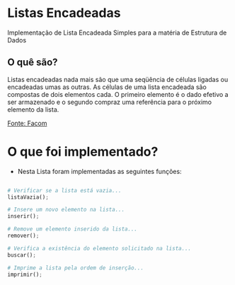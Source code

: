 # Listas Encadeadas

Implementação de Lista Encadeada Simples para a matéria de Estrutura de Dados
## O quê são?

Listas encadeadas nada mais são que uma seqüência de células ligadas ou encadeadas umas as outras. As células de uma lista encadeada são compostas de dois elementos cada. O primeiro elemento é o dado efetivo a ser armazenado e o segundo compraz uma referência para o próximo elemento da lista.

<a href="http://www.facom.ufu.br/~abdala/DAS5102/TEO_ListasEncadeadas.pdf">
Fonte: Facom
</a>

# O que foi implementado?

- Nesta Lista foram implementadas as seguintes funções: 


```python

# Verificar se a lista está vazia...
listaVazia();

# Insere um novo elemento na lista...
inserir();

# Remove um elemento inserido da lista...
remover();

# Verifica a existência do elemento solicitado na lista...
buscar();

# Imprime a lista pela ordem de inserção...
imprimir();
```
